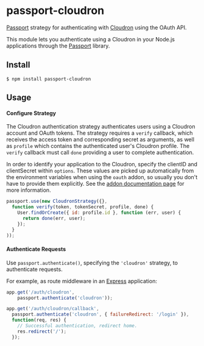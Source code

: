 # passport-cloudron

[Passport](http://passportjs.org/) strategy for authenticating with [Cloudron](https://cloudron.io/) using the OAuth API.

This module lets you authenticate using a Cloudron in your Node.js applications through the [Passport](http://passportjs.org/) library.

## Install

```
$ npm install passport-cloudron
```

## Usage

#### Configure Strategy

The Cloudron authentication strategy authenticates users using a Cloudron account
and OAuth tokens.  The strategy requires a `verify` callback, which receives the
access token and corresponding secret as arguments, as well as `profile` which
contains the authenticated user's Cloudron profile.   The `verify` callback must
call `done` providing a user to complete authentication.

In order to identify your application to the Cloudron, specify the clientID and 
clientSecret within `options`. These values are picked up automatically from the
environment variables when using the `oauth` addon, so usually you don't have to provide
them explicitly. See the [addon documentation page](https://cloudron.io/references/addons.html#oauth)
for more information.

```javascript
passport.use(new CloudronStrategy({},
  function verify(token, tokenSecret, profile, done) {
    User.findOrCreate({ id: profile.id }, function (err, user) {
      return done(err, user);
    });
  }
));
```

#### Authenticate Requests

Use `passport.authenticate()`, specifying the `'cloudron'` strategy, to
authenticate requests.

For example, as route middleware in an [Express](http://expressjs.com/)
application:

```javascript
app.get('/auth/cloudron',
    passport.authenticate('cloudron'));

app.get('/auth/cloudron/callback',
  passport.authenticate('cloudron', { failureRedirect: '/login' }),
  function(req, res) {
    // Successful authentication, redirect home.
    res.redirect('/');
  });
```
